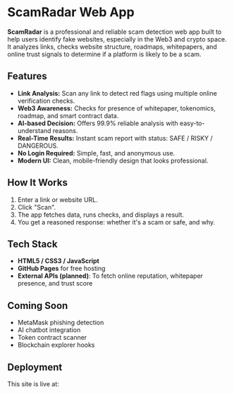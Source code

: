 # ScamRadar Web App

**ScamRadar** is a professional and reliable scam detection web app built to help users identify fake websites, especially in the Web3 and crypto space. It analyzes links, checks website structure, roadmaps, whitepapers, and online trust signals to determine if a platform is likely to be a scam.

## Features

- **Link Analysis:** Scan any link to detect red flags using multiple online verification checks.
- **Web3 Awareness:** Checks for presence of whitepaper, tokenomics, roadmap, and smart contract data.
- **AI-based Decision:** Offers 99.9% reliable analysis with easy-to-understand reasons.
- **Real-Time Results:** Instant scam report with status: SAFE / RISKY / DANGEROUS.
- **No Login Required:** Simple, fast, and anonymous use.
- **Modern UI:** Clean, mobile-friendly design that looks professional.

## How It Works

1. Enter a link or website URL.
2. Click "Scan".
3. The app fetches data, runs checks, and displays a result.
4. You get a reasoned response: whether it's a scam or safe, and why.

## Tech Stack

- **HTML5 / CSS3 / JavaScript**
- **GitHub Pages** for free hosting
- **External APIs (planned)**: To fetch online reputation, whitepaper presence, and trust score

## Coming Soon

- MetaMask phishing detection
- AI chatbot integration
- Token contract scanner
- Blockchain explorer hooks

## Deployment

This site is live at:
